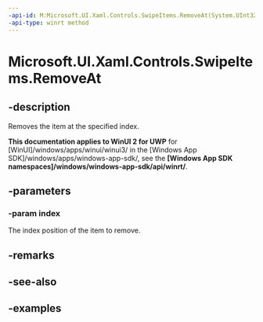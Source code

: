 ```yaml
---
-api-id: M:Microsoft.UI.Xaml.Controls.SwipeItems.RemoveAt(System.UInt32)
-api-type: winrt method
---
```

<!-- Method syntax.
public void SwipeItems.RemoveAt(UInt32 index)
-->

# Microsoft.UI.Xaml.Controls.SwipeItems.RemoveAt


## -description

Removes the item at the specified index.


**This documentation applies to WinUI 2 for UWP** for [WinUI]/windows/apps/winui/winui3/ in the [Windows App SDK]/windows/apps/windows-app-sdk/, see the **[Windows App SDK namespaces]/windows/windows-app-sdk/api/winrt/**.

## -parameters


### -param index

The index position of the item to remove.


## -remarks


## -see-also


## -examples


